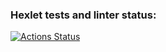 ### Hexlet tests and linter status:
[![Actions Status](https://github.com/AidanMegabyte/frontend-project-lvl2/workflows/hexlet-check/badge.svg)](https://github.com/AidanMegabyte/frontend-project-lvl2/actions)